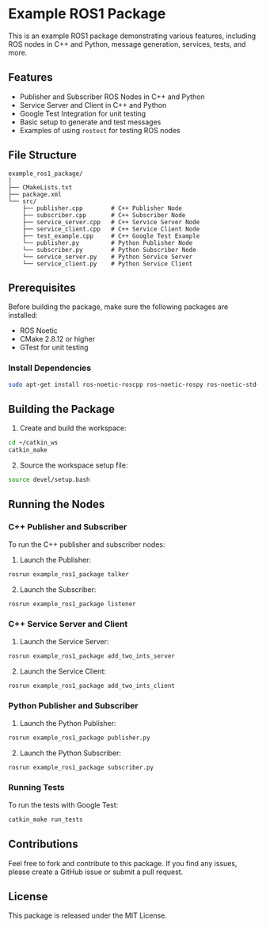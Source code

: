 
# Example ROS1 Package

This is an example ROS1 package demonstrating various features, including ROS nodes in C++ and Python, message generation, services, tests, and more.

## Features

- Publisher and Subscriber ROS Nodes in C++ and Python
- Service Server and Client in C++ and Python
- Google Test Integration for unit testing
- Basic setup to generate and test messages
- Examples of using `rostest` for testing ROS nodes

## File Structure

```
example_ros1_package/
│
├── CMakeLists.txt
├── package.xml
└── src/
    ├── publisher.cpp        # C++ Publisher Node
    ├── subscriber.cpp       # C++ Subscriber Node
    ├── service_server.cpp   # C++ Service Server Node
    ├── service_client.cpp   # C++ Service Client Node
    ├── test_example.cpp     # C++ Google Test Example
    └── publisher.py         # Python Publisher Node
    └── subscriber.py        # Python Subscriber Node
    └── service_server.py    # Python Service Server
    └── service_client.py    # Python Service Client
```

## Prerequisites

Before building the package, make sure the following packages are installed:

- ROS Noetic
- CMake 2.8.12 or higher
- GTest for unit testing

### Install Dependencies

```bash
sudo apt-get install ros-noetic-roscpp ros-noetic-rospy ros-noetic-std-msgs ros-noetic-message-generation ros-noetic-rostest
```

## Building the Package

1. Create and build the workspace:

```bash
cd ~/catkin_ws
catkin_make
```

2. Source the workspace setup file:

```bash
source devel/setup.bash
```

## Running the Nodes

### C++ Publisher and Subscriber

To run the C++ publisher and subscriber nodes:

1. Launch the Publisher:

```bash
rosrun example_ros1_package talker
```

2. Launch the Subscriber:

```bash
rosrun example_ros1_package listener
```

### C++ Service Server and Client

1. Launch the Service Server:

```bash
rosrun example_ros1_package add_two_ints_server
```

2. Launch the Service Client:

```bash
rosrun example_ros1_package add_two_ints_client
```

### Python Publisher and Subscriber

1. Launch the Python Publisher:

```bash
rosrun example_ros1_package publisher.py
```

2. Launch the Python Subscriber:

```bash
rosrun example_ros1_package subscriber.py
```

### Running Tests

To run the tests with Google Test:

```bash
catkin_make run_tests
```

## Contributions

Feel free to fork and contribute to this package. If you find any issues, please create a GitHub issue or submit a pull request.

## License

This package is released under the MIT License.
